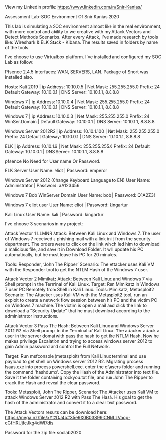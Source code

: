 View my Linkedin profile:
https://www.linkedin.com/in/Snir-Kanias/

Assessment Lab-SOC Environment Of Snir Kanias 2020

This lab is simulating a SOC environment almost like in the real environment, 
with more control and ability to we creative with my Attack Vectors and Detect Methods Scenarios.
After every Attack, I've made research by tools like: Wireshark & ELK Stack - Kibana.
The results saved in folders by name of the tools.

I've choose to use Virtualbox platform. I've installed and configured my SOC Lab as follow:

Pfsence 2.4.5	Interfaces: WAN, SERVERS, LAN. Package of Snort was installed also.

Hosts:
Kali 2019 | ip Address: 10.10.0.5 | Net Mask: 255.255.255.0 Prefix: 24
Default Gateway: 10.10.0.1 | DNS Server: 10.10.1.1, 8.8.8.8

Windows 7 | ip Address: 10.10.0.4 | Net Mask: 255.255.255.0 Prefix: 24
Default Gateway: 10.10.0.1 | DNS Server: 10.10.1.1, 8.8.8.8

Windows 7 | ip Address: 10.10.0.3 | Net Mask: 255.255.255.0 Prefix: 24
WinSer.Domain | Default Gateway: 10.10.0.1 | DNS Server: 10.10.1.1, 8.8.8.8

Windows Server 2012R2 | ip Address: 10.10.1.100 | Net Mask: 255.255.255.0 Prefix: 24
Default Gateway: 10.10.0.1 | DNS Server: 10.10.1.1, 8.8.8.8

ELK | ip Address: 10.10.1.6 | Net Mask: 255.255.255.0 Prefix: 24
Default Gateway: 10.10.0.1 | DNS Server: 10.10.1.1, 8.8.8.8

pfsence
No Need for User name Or Password.

ELK Server
User Name: eliot | Password: emperor

Windows Server 2012 (Change Keyboard Language to EN)
User Name: Administrator | Password: aA123456

Windows 7 Bob WinServer Domain
User Name: bob | Password: Q1A2Z3!

Windows 7 eliot user
User Name: eliot | Password: kingartur

Kali Linux
User Name: kali | Password: kingartur


I've choose 3 scenarios in my project:

Attack Vector 1
LLMNR Attack: Between Kali Linux and Windows 7.
The user of Windows 7 received a phishing mail with a link in it from the security department. The orders were to click on the link which led him to download a malicious file, and save it in Download Folder. It will update his PC automatically, but he must leave his PC for 20 minutes.

Tools: Responder, ‘John The Ripper’
Scenario: The Attacker uses Kali VM with the Responder tool to get the NTLM Hash of the Windows 7 user.


Attack Vector 2
Mimikatz Attack: Between Kali Linux and Windows 7 via Shell prompt in the Terminal of Kali Linux.
Target: Run Mimikatz in Windows 7 user PC Remotely from Shell in Kali Linux.
Tools: Mimikatz, Metasploit2
Scenario: The Attacker uses Kali VM with the Metasploit2 tool, run an exploit to create a network flow session between his PC and the victim PC on Windows 7 machine.
The victim is open a mail and click the link to download a "Security Update" that he must download according to the administrator instructions.


Attack Vector 3
Pass The Hash: Between Kali Linux and Windows Server 2012 R2 via Shell prompt in the Terminal of Kali Linux.
The attacker attack a user in the server domai with pass the hash to get the NTLM Hash. Now he makes privilege Escalation and trying to access windows server 2012 to gain Admin password and control the Full Network. 

Target: Run msfconsole (metasploit) from Kali Linux terminal and use payload to get shell on Windows server 2012 R2. Migrating process lsaas.exe into process powershell.exe. enter the c:\users folder and running the command  'hashdump'. Copy the Hash of the  Administrator into text file. Save it the folder containing rockyou.txt file, and run John The Ripper to crack the Hash and reveal the clear password.  

Tools: Metasploit, John The Ripper,
Scenario: The Attacker uses Kali VM to attack Windows Server 2012 R2 with Pass The Hash. His goal to get the hash of the administrator and convert it to a clear text password.

The Attack Vectors results can be download here:
https://mega.nz/file/xYt2DJ4b#35e9X0B03S99lCNNLzVaop-cGfHRUjfcJkg4dWl7dis

Password for the zip file: soclab2020

